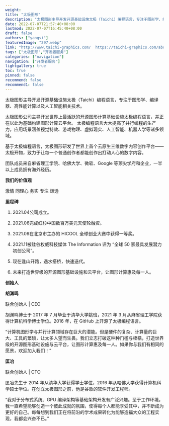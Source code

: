 ```yaml
---
weight: 
title: "太极图形"
description: "太极图形主导开发开源基础设施太极（Taichi）编程语言，专注于图形学、编译器、高性能计算以及人工智能相关技术。"
date: 2022-07-07T21:57:40+08:00
lastmod: 2022-07-07T16:45:40+08:00
draft: false
authors: ["yangsi"]
featuredImage: "297.webp"
link: "http://www.taichi-graphics.com/  https://taichi-graphics.com/about#introduction"
tags: ["太极图形","开发者服务"]
categories: ["navigation"]
navigation: ["开发者服务"]
lightgallery: true
toc: true
pinned: false
recommend: false
recommend1: false
---
```


太极图形主导开发开源基础设施太极（Taichi）编程语言，专注于图形学、编译器、高性能计算以及人工智能相关技术。

太极图形公司主导开发世界上最活跃的开源图形计算基础设施太极编程语言，并正在以此为基础构建图形计算云平台。 太极编程语言大大提高了并行编程的生产力，应用场景涵盖视觉特效、游戏物理、虚拟现实、人工智能、机器人学等诸多领域。

基于太极编程语言，太极图形研发了世界上首个云原生三维数字内容创作平台——太极开物，致力于让每一个普通创作者都能创作出打动人心的数字内容。

团队成员来自麻省理工学院、哈佛大学、微软、Google 等顶尖学府和企业，一半以上成员拥有海外经历。

**我们的价值观**

激情  同理心  务实  专注  谦逊  

**里程碑**

1. 2021.04公司成立。

2. 2021.06完成红杉中国数百万美元天使轮融资。

3. 2021.09在北京市主办的 HICOOL 全球创业大赛中获得一等奖。

4. 2021.11被硅谷权威科技媒体 The Information 评为 “全球 50 家最具发展潜力初创公司”。

5. 现在逢山开路，遇水搭桥，快速迭代。

6. 未来打造世界级的开源图形基础设施和云平台，让图形计算惠及每一人。

**创始人**

**胡渊鸣**

联合创始人 | CEO

胡渊鸣博士于 2017 年 7 月毕业于清华大学姚班，2021 年 3 月从麻省理工学院获得计算机科学博士学位。2016 年，在 GitHub 上开源了太极编程语言。

“计算机图形学与并行计算领域存在巨大的潜能。但是硬件的复杂、计算量的巨⼤、⼯具的繁琐，让太多⼈望⽽⽣畏。我们⽴志打破这种种门槛与桎梏，打造世界级的开源图形基础设施与云平台，让图形计算惠及每一人。如果你与我们有相同的愿景，欢迎加入我们！”

**匡冶**

联合创始人 | CTO

匡冶先生于 2014 年从清华大学获得学士学位，2016 年从哈佛大学获得计算机科学硕士学位。在创立太极图形之前，他是谷歌的软件开发工程师。

“我对于分布式系统、GPU 编译架构等基础架构开发有广泛兴趣。至于工作环境，我一直希望能够创造一个彼此成就的氛围，使得每个人都能享受其中，并不断成为更好的自己。每每想到我们正在将前沿的学术成果转化为能够造福大众的工程实现，我都会兴奋不已。”